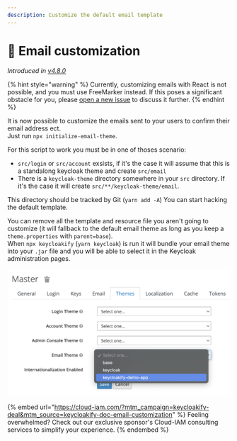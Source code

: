 ```yaml
---
description: Customize the default email template
---
```


# 📧 Email customization

_Introduced in_ [_v4.8.0_](https://github.com/InseeFrLab/keycloakify/releases/tag/v4.8.0)

{% hint style="warning" %}
Currently, customizing emails with React is not possible, and you must use FreeMarker instead. If this poses a significant obstacle for you, please [open a new issue](https://github.com/keycloakify/keycloakify/issues/new) to discuss it further.
{% endhint %}

It is now possible to customize the emails sent to your users to confirm their email address ect.\
Just run `npx initialize-email-theme`.

For this script to work you must be in one of thoses scenario:

* `src/login` or `src/account` exsists, if it's the case it will assume that this is a standalong keycloak theme and create `src/email`
* There is a `keycloak-theme` directory somewhere in your `src` directory. If it's the case it will create `src/**/keycloak-theme/email`.

This directory should be tracked by Git (`yarn add -A`) You can start hacking the default template.

You can remove all the template and resource file you aren't going to customize (it will fallback to the default email theme as long as you keep a `theme.properties` with `parent=base`).  \
When `npx keycloakify` (`yarn keycloak`) is run it will bundle your email theme into your `.jar` file and you will be able to select it in the Keycloak administration pages.

![Selecting your email theme in the Keycloak admin](.gitbook/assets/email.png)

{% embed url="https://cloud-iam.com/?mtm_campaign=keycloakify-deal&mtm_source=keycloakify-doc-email-customization" %}
Feeling overwhelmed? Check out our exclusive sponsor's Cloud-IAM consulting services to simplify your experience.
{% endembed %}
